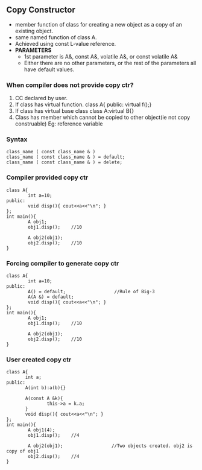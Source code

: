 ## Copy Constructor
- member function of class for creating a new object as a copy of an existing object.
- same named function of class A.
- Achieved using const L-value reference.
- **PARAMETERS**
	- 1st parameter is A&, const A&, volatile A&, or const volatile A&
	- Either there are no other parameters, or the rest of the parameters all have default values.

### When compiler does not provide copy ctr?
1. CC declared by user.
2. If class has virtual function. class A{ public: virtual f();}
3. If class has virtual base class class A:virtual B{}
4. Class has member which cannot be copied to other object(ie not copy construable) Eg: reference variable

### Syntax
```
class_name ( const class_name & )
class_name ( const class_name & ) = default;
class_name ( const class_name & ) = delete;
```

### Compiler provided copy ctr
```
class A{
        int a=10;
public:
        void disp(){ cout<<a<<"\n"; }
};
int main(){
        A obj1; 
        obj1.disp();    //10

        A obj2(obj1);  
        obj2.disp();    //10
}
```


### Forcing compiler to generate copy ctr
```
class A{
        int a=10;
public:
        A() = default;                  //Rule of Big-3
        A(A &) = default;
        void disp(){ cout<<a<<"\n"; }
};
int main(){
        A obj1; 
        obj1.disp();    //10

        A obj2(obj1);  
        obj2.disp();    //10
}
```

### User created copy ctr
```
class A{
       int a;
public:
       A(int b):a(b){}

       A(const A &k){
               this->a = k.a;
       }
       void disp(){ cout<<a<<"\n"; }
};
int main(){
        A obj1(4);
        obj1.disp();    //4

        A obj2(obj1);                  //Two objects created. obj2 is copy of obj1
        obj2.disp();    //4
}
```

